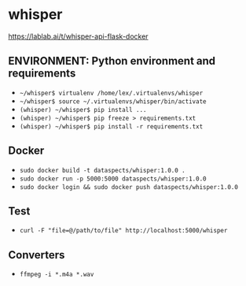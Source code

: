 # whisper

https://lablab.ai/t/whisper-api-flask-docker

## ENVIRONMENT: Python environment and requirements

- `~/whisper$ virtualenv /home/lex/.virtualenvs/whisper`
- `~/whisper$ source ~/.virtualenvs/whisper/bin/activate`
- `(whisper) ~/whisper$ pip install ...`
- `(whisper) ~/whisper$ pip freeze > requirements.txt`
- `(whisper) ~/whisper$ pip install -r requirements.txt`

## Docker

- `sudo docker build -t dataspects/whisper:1.0.0 .`
- `sudo docker run -p 5000:5000 dataspects/whisper:1.0.0`
- `sudo docker login && sudo docker push dataspects/whisper:1.0.0`

## Test

- `curl -F "file=@/path/to/file" http://localhost:5000/whisper`

## Converters

- `ffmpeg -i *.m4a *.wav`
